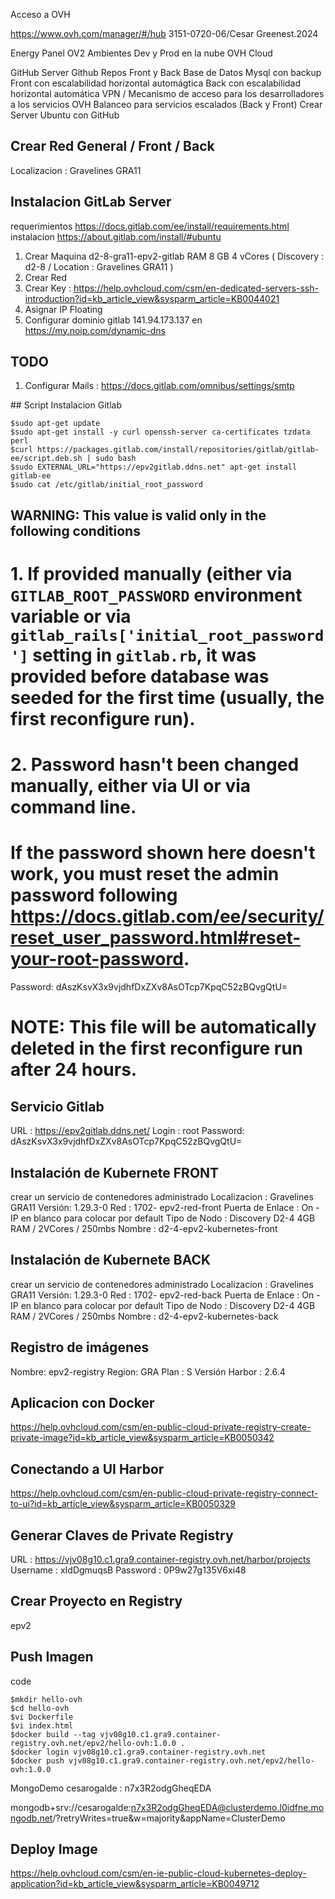 Acceso a OVH

https://www.ovh.com/manager/#/hub
3151-0720-06/Cesar
Greenest.2024



Energy Panel OV2 Ambientes Dev y Prod en la nube OVH Cloud

GitHub Server
Github Repos Front y Back
Base de Datos Mysql con backup
Front con escalabilidad horizontal automágtica
Back con escalabilidad horizontal automática
VPN / Mecanismo de acceso  para los desarrolladores a los servicios OVH
Balanceo para servicios escalados (Back y Front)
Crear Server Ubuntu con GitHub

## Crear Red General / Front / Back
Localizacion : Gravelines GRA11


## Instalacion GitLab Server
requerimientos https://docs.gitlab.com/ee/install/requirements.html
instalacion https://about.gitlab.com/install/#ubuntu

1. Crear Maquina d2-8-gra11-epv2-gitlab RAM 8 GB 4 vCores ( Discovery : d2-8 / Location : Gravelines GRA11 )
1. Crear Red
1. Crear Key : https://help.ovhcloud.com/csm/en-dedicated-servers-ssh-introduction?id=kb_article_view&sysparm_article=KB0044021
1. Asignar IP Floating
1. Configurar dominio gitlab 141.94.173.137 en https://my.noip.com/dynamic-dns

## TODO
1. Configurar Mails : https://docs.gitlab.com/omnibus/settings/smtp

## Script Instalacion Gitlab
```console
$sudo apt-get update
$sudo apt-get install -y curl openssh-server ca-certificates tzdata perl
$curl https://packages.gitlab.com/install/repositories/gitlab/gitlab-ee/script.deb.sh | sudo bash
$sudo EXTERNAL_URL="https://epv2gitlab.ddns.net" apt-get install gitlab-ee
$sudo cat /etc/gitlab/initial_root_password
```

## WARNING: This value is valid only in the following conditions
#          1. If provided manually (either via `GITLAB_ROOT_PASSWORD` environment variable or via `gitlab_rails['initial_root_password']` setting in `gitlab.rb`, it was provided before database was seeded for the first time (usually, the first reconfigure run).
#          2. Password hasn't been changed manually, either via UI or via command line.
#
#          If the password shown here doesn't work, you must reset the admin password following https://docs.gitlab.com/ee/security/reset_user_password.html#reset-your-root-password.
Password: dAszKsvX3x9vjdhfDxZXv8AsOTcp7KpqC52zBQvgQtU=
# NOTE: This file will be automatically deleted in the first reconfigure run after 24 hours.


## Servicio Gitlab
URL : https://epv2gitlab.ddns.net/
Login : root 
Password: dAszKsvX3x9vjdhfDxZXv8AsOTcp7KpqC52zBQvgQtU=

## Instalación de Kubernete FRONT
crear un servicio de contenedores administrado
Localizacion : Gravelines GRA11
Versión: 1.29.3-0
Red : 1702- epv2-red-front
Puerta de Enlace : On - IP en blanco para colocar por default
Tipo de Nodo : Discovery D2-4 4GB RAM / 2VCores / 250mbs
Nombre : d2-4-epv2-kubernetes-front


## Instalación de Kubernete BACK
crear un servicio de contenedores administrado
Localizacion : Gravelines GRA11
Versión: 1.29.3-0
Red : 1702- epv2-red-back
Puerta de Enlace : On - IP en blanco para colocar por default
Tipo de Nodo : Discovery D2-4 4GB RAM / 2VCores / 250mbs
Nombre : d2-4-epv2-kubernetes-back

## Registro de imágenes
Nombre: epv2-registry
Region: GRA
Plan : S
Versión Harbor : 2.6.4

## Aplicacion con Docker
https://help.ovhcloud.com/csm/en-public-cloud-private-registry-create-private-image?id=kb_article_view&sysparm_article=KB0050342

## Conectando a UI Harbor
https://help.ovhcloud.com/csm/en-public-cloud-private-registry-connect-to-ui?id=kb_article_view&sysparm_article=KB0050329

## Generar Claves de Private Registry
URL : https://vjv08g10.c1.gra9.container-registry.ovh.net/harbor/projects
Username : xIdDgmuqsB 
Password : 0P9w27g135V6xi48

## Crear Proyecto en Registry
epv2

## Push Imagen
code
```console
$mkdir hello-ovh
$cd hello-ovh
$vi Dockerfile
$vi index.html
$docker build --tag vjv08g10.c1.gra9.container-registry.ovh.net/epv2/hello-ovh:1.0.0 .
$docker login vjv08g10.c1.gra9.container-registry.ovh.net
$docker push vjv08g10.c1.gra9.container-registry.ovh.net/epv2/hello-ovh:1.0.0
```
MongoDemo
cesarogalde : n7x3R2odgGheqEDA

mongodb+srv://cesarogalde:n7x3R2odgGheqEDA@clusterdemo.l0idfne.mongodb.net/?retryWrites=true&w=majority&appName=ClusterDemo


## Deploy Image

https://help.ovhcloud.com/csm/en-ie-public-cloud-kubernetes-deploy-application?id=kb_article_view&sysparm_article=KB0049712


